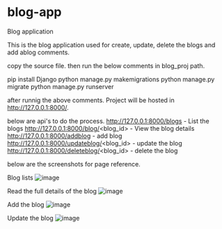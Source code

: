 # blog-app
Blog application

This is the blog application used for create, update, delete the blogs and add ablog comments.

copy the source file. then run the below comments in blog_proj path.

pip install Django
python manage.py makemigrations
python manage.py migrate
python manage.py runserver

after runnig the above comments. Project will be hosted in http://127.0.0.1:8000/.

below are api's to do the process.
http://127.0.0.1:8000/blogs                       - List the blogs
http://127.0.0.1:8000/blog/<blog_id>              - View the blog details
http://127.0.0.1:8000/addblog                     - add blog
http://127.0.0.1:8000/updateblog/<blog_id>        - update the blog
http://127.0.0.1:8000/deleteblog/<blog_id>        - delete the blog

below are the screenshots for page reference.

Blog lists
![image](https://user-images.githubusercontent.com/84706944/119323075-f0c00180-bc9b-11eb-8259-c057beacb031.png)

Read the full details of the blog
![image](https://user-images.githubusercontent.com/84706944/119323164-0c2b0c80-bc9c-11eb-90da-677640a84516.png)

Add the blog
![image](https://user-images.githubusercontent.com/84706944/119323226-1947fb80-bc9c-11eb-8996-e9efe774f5c5.png)

Update the blog
![image](https://user-images.githubusercontent.com/84706944/119323282-25cc5400-bc9c-11eb-96d8-f3823822ab80.png)


